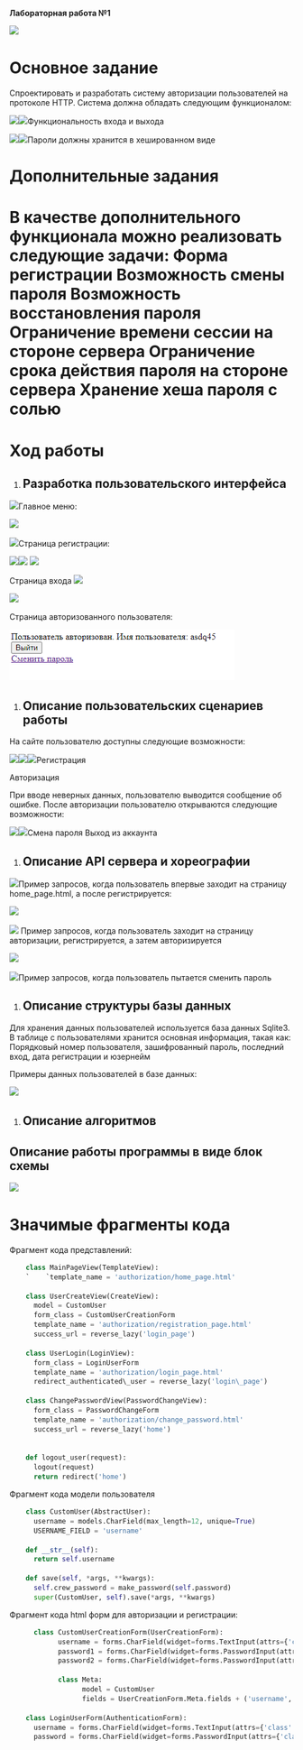 ﻿**Лабораторная работа №1**

![](images/1.png)
# **Основное задание**
Спроектировать и разработать систему авторизации пользователей на протоколе HTTP. Система должна обладать следующим функционалом:

![](images/2.png)![](images/3.png)Функциональность входа и выхода

![](images/2.png)![](images/3.png)Пароли должны хранится в хешированном виде

# **Дополнительные задания**
В качестве дополнительного функционала можно реализовать следующие задачи:
**Форма регистрации
Возможность смены пароля
Возможность восстановления пароля
Ограничение времени сессии на стороне сервера Ограничение срока действия пароля на стороне сервера
Хранение хеша пароля с солью** 
==================================================================================================
# **Ход работы**

1. ## **Разработка пользовательского интерфейса**

![](images/2.png)Главное меню:

![](images/4.png)

![](images/2.png)Страница регистрации:

![](images/5.png)![](images/2.png)
![](images/2.png)

Страница входа
![](images/6.png)

![](images/2.png)

Страница авторизованного пользователя:

![](images/7.png)
1. ## **Описание пользовательских сценариев работы**
На сайте пользователю доступны следующие возможности:

![](images/2.png)![](images/2.png)![](images/2.png)Регистрация

Авторизация

При вводе неверных данных, пользователю выводится сообщение об ошибке. После авторизации пользователю открываются следующие возможности:

![](images/2.png)![](images/2.png)Смена пароля Выход из аккаунта
1. ## **Описание API сервера и хореографии**
![](images/2.png)Пример запросов, когда пользователь впервые заходит на страницу home\_page.html, а  после регистрируется:

![](images/8.png)

![](images/2.png)
Пример запросов, когда пользователь заходит на страницу авторизации, регистрируется, а затем авторизируется

![](images/9.png)

![](images/2.png)Пример запросов, когда пользователь пытается сменить пароль


1. ## **Описание структуры базы данных**
Для хранения данных пользователей используется база данных Sqlite3. В таблице с пользователями хранится основная информация, такая как: Порядковый номер пользователя, зашифрованный пароль, последний вход, дата регистрации и юзернейм

Примеры данных пользователей в базе данных:

![](images/10.png)


1. ## **Описание алгоритмов**
## Описание работы программы в виде блок схемы
![](images/11.png)
# **Значимые фрагменты кода**
Фрагмент кода представлений:
```python
    class MainPageView(TemplateView):
    `    `template_name = 'authorization/home_page.html'

    class UserCreateView(CreateView):
      model = CustomUser
      form_class = CustomUserCreationForm
      template_name = 'authorization/registration_page.html'
      success_url = reverse_lazy('login_page')
      
    class UserLogin(LoginView):
      form_class = LoginUserForm
      template_name = 'authorization/login_page.html'
      redirect_authenticated\_user = reverse_lazy('login\_page')

    class ChangePasswordView(PasswordChangeView):
      form_class = PasswordChangeForm
      template_name = 'authorization/change_password.html'
      success_url = reverse_lazy('home')


    def logout_user(request):
      logout(request)
      return redirect('home')
```

Фрагмент кода модели пользователя
```python
    class CustomUser(AbstractUser):
      username = models.CharField(max_length=12, unique=True)
      USERNAME_FIELD = 'username'

    def __str__(self):
      return self.username

    def save(self, *args, **kwargs):
      self.crew_password = make_password(self.password)
      super(CustomUser, self).save(*args, **kwargs)
```

Фрагмент кода html форм для авторизации и регистрации:
```python
      class CustomUserCreationForm(UserCreationForm):
            username = forms.CharField(widget=forms.TextInput(attrs={'class': 'form-control', 'placeholder': 'Логин'}), label='Логин')
            password1 = forms.CharField(widget=forms.PasswordInput(attrs={'class': 'form-control', 'placeholder': 'Пароль'}), label='Пароль')
            password2 = forms.CharField(widget=forms.PasswordInput(attrs={'class': 'form-control', 'placeholder': 'Повторение пароля'}), label='Повторение пароля')

            class Meta:
                  model = CustomUser
                  fields = UserCreationForm.Meta.fields + ('username', 'password1', 'password2')

    class LoginUserForm(AuthenticationForm):
      username = forms.CharField(widget=forms.TextInput(attrs={'class': 'form-control', 'placeholder': 'Логин'}), label='Логин')
      password = forms.CharField(widget=forms.PasswordInput(attrs={'class': 'form-control', 'placeholder': 'Пароль'}), label='Пароль')
```
